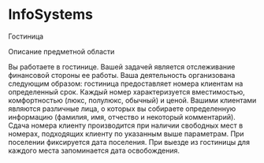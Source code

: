 # InfoSystems
Гостиница

Описание предметной области

Вы работаете в гостинице. Вашей задачей является отслеживание финансовой стороны ее работы. Ваша деятельность организована следующим образом: гостиница предоставляет номера клиентам на определенный срок. Каждый номер характеризуется вместимостью, комфортностью (люкс, полулюкс, обычный) и ценой. Вашими клиентами являются различные лица, о которых вы собираете определенную информацию (фамилия, имя, отчество и некоторый комментарий). Сдача номера клиенту производится при наличии свободных мест в номерах, подходящих клиенту по указанным выше параметрам. При поселении фиксируется дата поселения. При выезде из гостиницы для каждого места запоминается дата освобождения.

